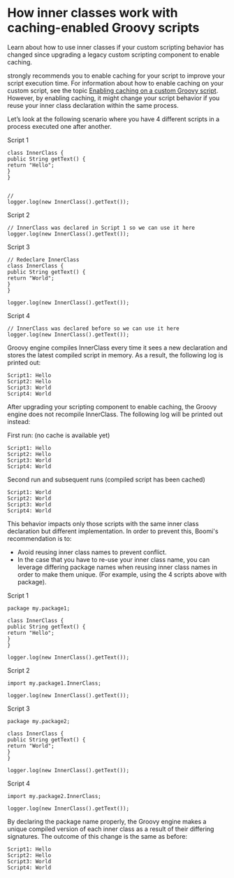 # How inner classes work with caching-enabled Groovy scripts

<head>
  <meta name="guidename" content="Integration"/>
  <meta name="context" content="GUID-7421eb54-626b-4e85-b00e-02ea86916b72"/>
</head>


Learn about how to use inner classes if your custom scripting behavior has changed since upgrading a legacy custom scripting component to enable caching.

strongly recommends you to enable caching for your script to improve your script execution time. For information about how to enable caching on your custom script, see the topic [Enabling caching on a custom Groovy script](int-Enabling_caching_on_a_custom_groovy_script_9a8c0335-5bb4-4058-8834-5dce1614113c.md). However, by enabling caching, it might change your script behavior if you reuse your inner class declaration within the same process.

Let’s look at the following scenario where you have 4 different scripts in a process executed one after another.

Script 1

``` {#codeblock_mzm_1dz_gqb}
class InnerClass {
public String getText() {
return "Hello";
}
}


//
logger.log(new InnerClass().getText());
```

Script 2

``` {#codeblock_cp4_1dz_gqb}
// InnerClass was declared in Script 1 so we can use it here
logger.log(new InnerClass().getText());
```

Script 3

``` {#codeblock_r3q_1dz_gqb}
// Redeclare InnerClass
class InnerClass {
public String getText() {
return "World";
}
}

logger.log(new InnerClass().getText());
```

Script 4

``` {#codeblock_e4s_1dz_gqb}
// InnerClass was declared before so we can use it here
logger.log(new InnerClass().getText());
```

Groovy engine compiles InnerClass every time it sees a new declaration and stores the latest compiled script in memory. As a result, the following log is printed out:

``` {#codeblock_njf_1dz_gqb}
Script1: Hello
Script2: Hello
Script3: World
Script4: World
```

After upgrading your scripting component to enable caching, the Groovy engine does not recompile InnerClass. The following log will be printed out instead:

First run: \(no cache is available yet\)

``` {#codeblock_ok5_gdz_gqb}
Script1: Hello
Script2: Hello
Script3: World
Script4: World
```

Second run and subsequent runs \(compiled script has been cached\)

``` {#codeblock_nbc_bdz_gqb}
Script1: World
Script2: World
Script3: World
Script4: World
```

This behavior impacts only those scripts with the same inner class declaration but different implementation. In order to prevent this, Boomi's recommendation is to:

-   Avoid reusing inner class names to prevent conflict.
-   In the case that you have to re-use your inner class name, you can leverage differing package names when reusing inner class names in order to make them unique. \(For example, using the 4 scripts above with package\).

Script 1

``` {#codeblock_sdk_bdz_gqb}
package my.package1;

class InnerClass {
public String getText() {
return "Hello";
}
}

logger.log(new InnerClass().getText());
```

Script 2

``` {#codeblock_fd4_bdz_gqb}
import my.package1.InnerClass;

logger.log(new InnerClass().getText());
```

Script 3

``` {#codeblock_lkq_bdz_gqb}
package my.package2;

class InnerClass {
public String getText() {
return "World";
}
}

logger.log(new InnerClass().getText());
```

Script 4

``` {#codeblock_fm5_bdz_gqb}
import my.package2.InnerClass;

logger.log(new InnerClass().getText());
```

By declaring the package name properly, the Groovy engine makes a unique compiled version of each inner class as a result of their differing signatures. The outcome of this change is the same as before:

``` {#codeblock_byy_bdz_gqb}
Script1: Hello
Script2: Hello
Script3: World
Script4: World
```